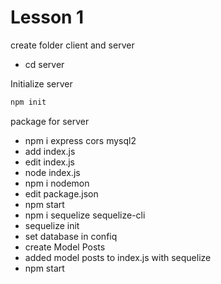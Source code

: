 # Lesson 1

create folder client and server

- cd server

Initialize server

```bash
npm init
```

package for server
- npm i express cors mysql2
- add index.js
- edit index.js
- node index.js
- npm i nodemon
- edit package.json
- npm start
- npm i sequelize sequelize-cli
- sequelize init
- set database in confiq
- create Model Posts
- added model posts to index.js with sequelize
- npm start
